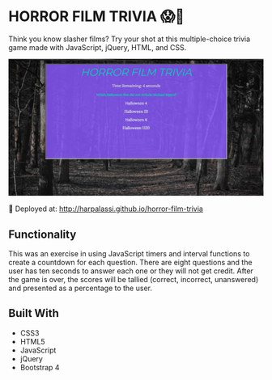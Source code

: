 # HORROR FILM TRIVIA 😱🔪

Think you know slasher films? Try your shot at this multiple-choice trivia game made with JavaScript, jQuery, HTML, and CSS.

![screenshot](assets/images/screenshot.png)

🚀 Deployed at: http://harpalassi.github.io/horror-film-trivia

## Functionality

This was an exercise in using JavaScript timers and interval functions to create a countdown for each question. There are eight questions and the user has ten seconds to answer each one or they will not get credit. After the game is over, the scores will be tallied (correct, incorrect, unanswered) and presented as a percentage to the user.

## Built With

- CSS3
- HTML5
- JavaScript
- jQuery
- Bootstrap 4
